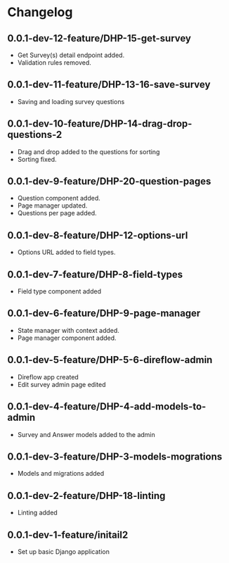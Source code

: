 # Changelog

## 0.0.1-dev-12-feature/DHP-15-get-survey
- Get Survey(s) detail endpoint added.
- Validation rules removed.

## 0.0.1-dev-11-feature/DHP-13-16-save-survey
- Saving and loading survey questions

## 0.0.1-dev-10-feature/DHP-14-drag-drop-questions-2
- Drag and drop added to the questions for sorting
- Sorting fixed.

## 0.0.1-dev-9-feature/DHP-20-question-pages
- Question component added.
- Page manager updated.
- Questions per page added.

## 0.0.1-dev-8-feature/DHP-12-options-url
- Options URL added to field types.

## 0.0.1-dev-7-feature/DHP-8-field-types
- Field type component added

## 0.0.1-dev-6-feature/DHP-9-page-manager
- State manager with context added.
- Page manager component added.

## 0.0.1-dev-5-feature/DHP-5-6-direflow-admin
- Direflow app created
- Edit survey admin page edited

## 0.0.1-dev-4-feature/DHP-4-add-models-to-admin
- Survey and Answer models added to the admin

## 0.0.1-dev-3-feature/DHP-3-models-mogrations
- Models and migrations added

## 0.0.1-dev-2-feature/DHP-18-linting
- Linting added

## 0.0.1-dev-1-feature/initail2
- Set up basic Django application 
